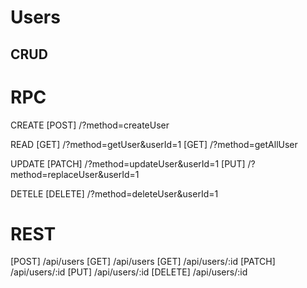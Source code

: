 # Users

## CRUD

# RPC
CREATE
[POST] /?method=createUser

READ
[GET] /?method=getUser&userId=1
[GET] /?method=getAllUser

UPDATE
[PATCH] /?method=updateUser&userId=1
[PUT] /?method=replaceUser&userId=1

DETELE
[DELETE] /?method=deleteUser&userId=1

# REST
[POST]   /api/users
[GET]    /api/users
[GET]    /api/users/:id
[PATCH]  /api/users/:id
[PUT]    /api/users/:id
[DELETE] /api/users/:id
